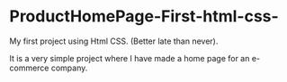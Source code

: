 # ProductHomePage-First-html-css-
My first project using Html CSS. (Better late than never).

It is a very simple project where I have made a home page for an e-commerce company.
